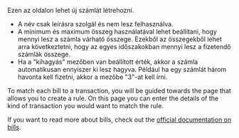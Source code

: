Ezen az oldalon lehet új számlát létrehozni.

* A név csak leírásra szolgál és nem lesz felhasználva.
* A minimum és maximum összeg használatával lehet beállítani, hogy mennyi lesz a számla várható összege. Ezekből az összegekből lehet arra következtetni, hogy az egyes időszakokban mennyi lesz a fizetendő számlák összege.
* Ha a "kihagyás" mezőben van beállított érték, akkor a számla automatikusan ennyiszer ki lesz hagyva. Például ha egy számlát három havonta kell fizetni, akkor a mezőbe "3"-at kell írni.

To match each bill to a transaction, you will be guided towards the page that allows you to create a rule. On this page you can enter the details of the kind of transaction you would want to match the rule.

If you want to read more about bills, check out the [official documentation on bills](https://docs.firefly-iii.org/advanced-concepts/bills).